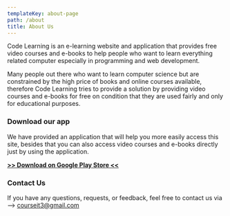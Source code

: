 ```yaml
---
templateKey: about-page
path: /about
title: About Us
---
```

Code Learning is an e-learning website and application that provides free video courses and e-books to help people who want to learn everything related computer especially in programming and web development.

Many people out there who want to learn computer science but are constrained by the high price of books and online courses available, therefore Code Learning tries to provide a solution by providing video courses and e-books for free on condition that they are used fairly and only for educational purposes.

### Download our app

We have provided an application that will help you more easily access this site, besides that you can also access video courses and e-books directly just by using the application. 

**[\>> Download on Google Play Store <<](https://play.google.com/store/apps/details?id=org.noobcoder.sourceunleashed)**

### Contact Us

If you have any questions, requests, or feedback, feel free to contact us via --> courseit3@gmail.com